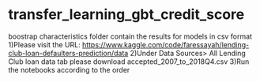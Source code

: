 # transfer_learning_gbt_credit_score
boostrap characteristics folder contain the results for models in csv format
1)Please visit the URL: https://www.kaggle.com/code/faressayah/lending-club-loan-defaulters-prediction/data
2)Under Data Sources> All Lending Club loan data tab please download accepted_2007_to_2018Q4.csv
3)Run the notebooks according to the order
